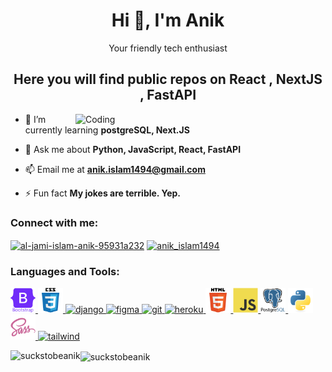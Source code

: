 <h1 align="center">Hi 👋, I'm Anik</h1>
<p align="center">Your friendly tech enthusiast</p>
<h2 align="center">Here you will find public repos on React , NextJS , FastAPI</h2>
<img align="right" src="https://media.giphy.com/media/qgQUggAC3Pfv687qPC/giphy.gif" alt="Coding" width="400">

<!-- <p align="left"> <img src="https://komarev.com/ghpvc/?username=suckstobeanik&label=Profile%20views&color=0e75b6&style=flat" alt="suckstobeanik" /> </p>/ -->

- 🌱 I’m currently learning **postgreSQL, Next.JS**

- 💬 Ask me about **Python, JavaScript, React, FastAPI**

- 📫 Email me at **anik.islam1494@gmail.com**

- ⚡ Fun fact **My jokes are terrible. Yep.**

<h3 align="left">Connect with me:</h3>
<p align="left">
<a href="https://www.linkedin.com/in/al-jami-islam-anik-485758285/" target="blank"><img align="center" src="https://raw.githubusercontent.com/rahuldkjain/github-profile-readme-generator/master/src/images/icons/Social/linked-in-alt.svg" alt="al-jami-islam-anik-95931a232" height="30" width="40" /></a>
<a href="https://www.hackerrank.com/anik_islam1494" target="blank"><img align="center" src="https://raw.githubusercontent.com/rahuldkjain/github-profile-readme-generator/master/src/images/icons/Social/hackerrank.svg" alt="anik_islam1494" height="30" width="40" /></a>
</p>

<h3 align="left">Languages and Tools:</h3>
<p align="left"> <a href="https://getbootstrap.com" target="_blank" rel="noreferrer"> <img src="https://raw.githubusercontent.com/devicons/devicon/master/icons/bootstrap/bootstrap-plain-wordmark.svg" alt="bootstrap" width="40" height="40"/> </a> <a href="https://www.w3schools.com/css/" target="_blank" rel="noreferrer"> <img src="https://raw.githubusercontent.com/devicons/devicon/master/icons/css3/css3-original-wordmark.svg" alt="css3" width="40" height="40"/> </a> <a href="https://www.djangoproject.com/" target="_blank" rel="noreferrer"> <img src="https://cdn.worldvectorlogo.com/logos/django.svg" alt="django" width="40" height="40"/> </a> <a href="https://www.figma.com/" target="_blank" rel="noreferrer"> <img src="https://www.vectorlogo.zone/logos/figma/figma-icon.svg" alt="figma" width="40" height="40"/> </a> <a href="https://git-scm.com/" target="_blank" rel="noreferrer"> <img src="https://www.vectorlogo.zone/logos/git-scm/git-scm-icon.svg" alt="git" width="40" height="40"/> </a> <a href="https://heroku.com" target="_blank" rel="noreferrer"> <img src="https://www.vectorlogo.zone/logos/heroku/heroku-icon.svg" alt="heroku" width="40" height="40"/> </a> <a href="https://www.w3.org/html/" target="_blank" rel="noreferrer"> <img src="https://raw.githubusercontent.com/devicons/devicon/master/icons/html5/html5-original-wordmark.svg" alt="html5" width="40" height="40"/> </a> <a href="https://developer.mozilla.org/en-US/docs/Web/JavaScript" target="_blank" rel="noreferrer"> <img src="https://raw.githubusercontent.com/devicons/devicon/master/icons/javascript/javascript-original.svg" alt="javascript" width="40" height="40"/> </a> <a href="https://www.postgresql.org" target="_blank" rel="noreferrer"> <img src="https://raw.githubusercontent.com/devicons/devicon/master/icons/postgresql/postgresql-original-wordmark.svg" alt="postgresql" width="40" height="40"/> </a> <a href="https://www.python.org" target="_blank" rel="noreferrer"> <img src="https://raw.githubusercontent.com/devicons/devicon/master/icons/python/python-original.svg" alt="python" width="40" height="40"/> </a> <a href="https://sass-lang.com" target="_blank" rel="noreferrer"> <img src="https://raw.githubusercontent.com/devicons/devicon/master/icons/sass/sass-original.svg" alt="sass" width="40" height="40"/> </a> <a href="https://tailwindcss.com/" target="_blank" rel="noreferrer"> <img src="https://www.vectorlogo.zone/logos/tailwindcss/tailwindcss-icon.svg" alt="tailwind" width="40" height="40"/> </a> </p>

<p><img align="left" src="https://github-readme-stats.vercel.app/api/top-langs?username=suckstobeanik&show_icons=true&locale=en&layout=compact" alt="suckstobeanik" /></p>

<!-- <p>&nbsp;<img align="center" src="https://github-readme-stats.vercel.app/api?username=suckstobeanik&show_icons=true&locale=en" alt="suckstobeanik" /></p> -->

<p><img align="center" src="https://github-readme-streak-stats.herokuapp.com/?user=suckstobeanik&" alt="suckstobeanik" /></p>

<!---
SucksToBeAnik/SucksToBeAnik is a ✨ special ✨ repository because its `README.md` (this file) appears on your GitHub profile.
You can click the Preview link to take a look at your changes.
--->

